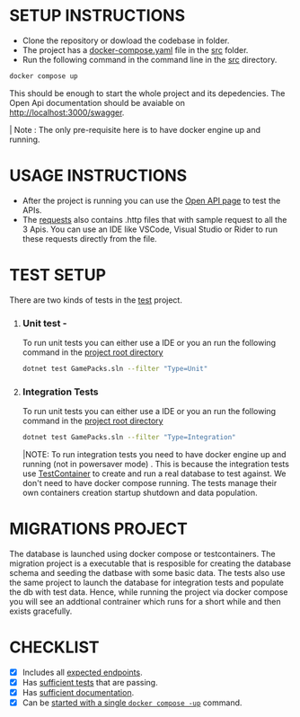 # SETUP INSTRUCTIONS

- Clone the repository or dowload the codebase in folder.
- The project has a [docker-compose.yaml](./src/docker-compose.yaml) file in the [src](./src/) folder. 
- Run the following command in the command line in the [src](./src/) directory. 

```bash
docker compose up 
```
This should be enough to start the whole project and its depedencies. The Open Api documentation should be avaiable on [http://localhost:3000/swagger](http://localhost:3000/swagger).

| Note : The only pre-requisite here is to have docker engine up and running.


# USAGE INSTRUCTIONS

- After the project is running you can use the [Open API page](http://localhost:3000/swagger/index.html) to test the APIs.
- The [requests](./requests/) also contains .http files that with sample request to all the 3 Apis. You can use an IDE like VSCode, Visual Studio or Rider to run these requests directly from the file.


# TEST SETUP

There are two kinds of tests in the [test](./tests/GamePacks.Service.Tests/GamePacks.Service.Tests.csproj) project.

1. ### Unit test - 
   To run unit tests you can either use a IDE or you an run the following command in the [project root directory](./)
   ```bash
   dotnet test GamePacks.sln --filter "Type=Unit"    
   ```

2. ### Integration Tests
   To run unit tests you can either use a IDE or you an run the following command in the [project root directory](./)
   ```bash
   dotnet test GamePacks.sln --filter "Type=Integration"
   ```
   |NOTE: To run integration tests you need to have docker engine up and running (not in powersaver mode) . This is because the integration tests use [TestContainer](https://dotnet.testcontainers.org/modules/postgres/) to create and run a real database to test against. We don't need to have docker compose running. The tests manage their own containers creation startup shutdown and data population.


# MIGRATIONS PROJECT

The database is launched using docker compose or testcontainers. The migration project is a executable that is resposible for creating the database schema and seeding the datbase with some basic data. The tests also use the same project to launch the database for integration tests and populate the db with test data. Hence, while running the project via docker compose you will see an addtional contrainer which runs for a short while and then exists gracefully.


# CHECKLIST

- [X] Includes all [expected endpoints](./ProblemStatement.md/#api).
- [X] Has [sufficient tests](./ProblemStatement.md/#tests) that are passing.
- [X] Has [sufficient documentation](./ProblemStatement.md/#documentation).
- [X] Can be [started with a single `docker compose -up`](./ProblemStatement.md/#environment-and-infrastructure) command.
